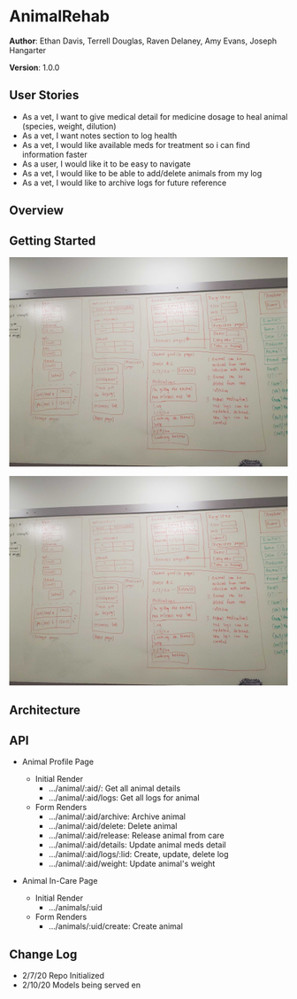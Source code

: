 # AnimalRehab

**Author**: Ethan Davis, Terrell Douglas, Raven Delaney, Amy Evans, Joseph Hangarter

**Version**: 1.0.0 

## User Stories
* As a vet, I want to give medical detail for medicine dosage to heal animal (species, weight, dilution)
* As a vet, I want notes section to log health
* As a vet, I would like available meds for treatment so i can find information faster
* As a user, I would like it to be easy to navigate
* As a vet, I would like to be able to add/delete animals from my log
* As a vet, I would like to archive logs for future reference

## Overview
<!-- Provide a high level overview of what this application is and why you are building it, beyond the fact that it's an assignment for a Code Fellows 401 class. (i.e. What's your problem domain?) -->

## Getting Started
<!-- What are the steps that a user must take in order to build this app on their own machine and get it running? -->
![Wireframes](/assets/wireframes.jpg)

![Models](/assets/wireframes.jpg)

## Architecture
<!-- Provide a detailed description of the application design. What technologies (languages, libraries, etc) you're using, and any other relevant design information. This is also an area which you can include any visuals; flow charts, example usage gifs, screen captures, etc.-->

## API
<!-- Provide detailed instructions for your applications usage. This should include any methods or endpoints available to the user/client/developer. Each section should be formatted to provide clear syntax for usage, example calls including input data requirements and options, and example responses or return values. -->
- Animal Profile Page
  - Initial Render
    - .../animal/:aid/: Get all animal details
    - .../animal/:aid/logs: Get all logs for animal
  - Form Renders
    - .../animal/:aid/archive: Archive animal
    - .../animal/:aid/delete: Delete animal
    - .../animal/:aid/release: Release animal from care
    - .../animal/:aid/details: Update animal meds detail
    - .../animal/:aid/logs/:lid: Create, update, delete log
    - .../animal/:aid/weight: Update animal's weight

- Animal In-Care Page
  - Initial Render
    - .../animals/:uid
  - Form Renders
    - .../animals/:uid/create: Create animal

## Change Log
<!-- Use this are to document the iterative changes made to your application as each feature is successfully implemented. Use time stamps. Here's an example:
01-01-2001 4:59pm - Added functionality to add and delete some things.
-->
* 2/7/20 Repo Initialized
* 2/10/20 Models being served
en